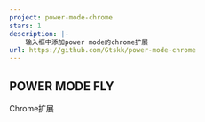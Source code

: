 ```yaml
---
project: power-mode-chrome
stars: 1
description: |-
    输入框中添加power mode的chrome扩展
url: https://github.com/Gtskk/power-mode-chrome
---
```


## POWER MODE FLY

Chrome扩展

